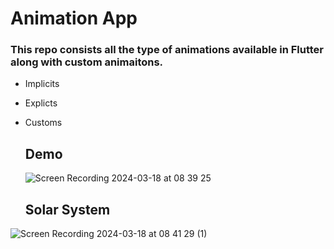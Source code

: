 # Animation App

### This repo consists all the type of animations available in Flutter along with custom animaitons.

* Implicits
* Explicts
* Customs


  ## Demo

  ![Screen Recording 2024-03-18 at 08 39 25](https://github.com/Netesh5/Flutter_Animations/assets/48326144/84599d58-1ab3-49ca-93f9-697eb41202d8)

  ## Solar System
![Screen Recording 2024-03-18 at 08 41 29 (1)](https://github.com/Netesh5/Flutter_Animations/assets/48326144/2f25bd7f-9f1c-4c22-92d7-61602ca23eb0)
  




